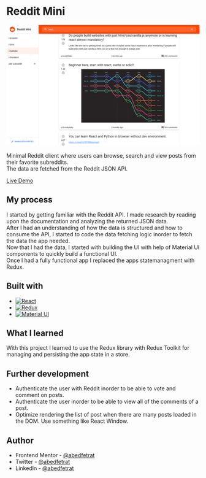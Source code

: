 # Reddit Mini 

![](screenshot.png)

Minimal Reddit client where users can browse, search and view posts from their favorite subreddits.
<br />
The data are fetched from the Reddit JSON API. 

[Live Demo](https://abedfetrat.github.io/reddit-mini/)

## My process

I started by getting familiar with the Reddit API. I made research by reading upon the documentation and analyzing the returned JSON data. <br />
After I had an understanding of how the data is structured and how to consume the API, I started to code the data fetching logic inorder to fetch the data the app needed. <br />
Now that I had the data, I started with building the UI with help of Material UI components to quickly build a functional UI. <br />
Once I had a fully functional app I replaced the apps statemanagment with Redux.  

## Built with

- [![React](https://img.shields.io/badge/React-20232A?style=for-the-badge&logo=react&logoColor=61DAFB)](https://reactjs.org/)
- [![Redux](https://img.shields.io/badge/Redux-593D88?style=for-the-badge&logo=redux&logoColor=white)](https://redux.js.org/)
- [![Material UI](https://img.shields.io/badge/Material%20UI-007FFF?style=for-the-badge&logo=mui&logoColor=white)](https://mui.com/)

## What I learned

With this project I learned to use the Redux library with Redux Toolkit for managing and persisting the app state in a store. 

## Further development

- Authenticate the user with Reddit inorder to be able to vote and comment on posts. 
- Authenticate the user inorder to be able to view all of the comments of a post. 
- Optimize rendering the list of post when there are many posts loaded in the DOM. Use something like React Window.  

## Author

- Frontend Mentor - [@abedfetrat](https://www.frontendmentor.io/profile/abedfetrat)
- Twitter - [@abedfetrat](https://www.twitter.com/abedfetrat)
- LinkedIn - [@abedfetrat](https://www.linkedin.com/in/abedfetrat)